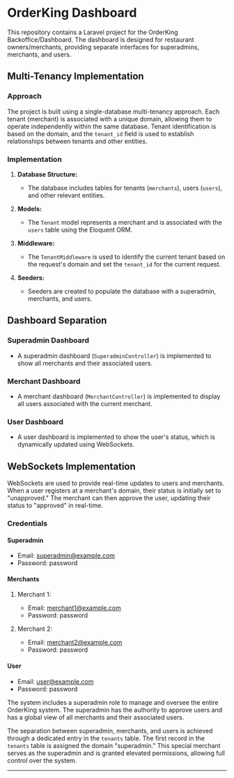 # OrderKing Dashboard

This repository contains a Laravel project for the OrderKing Backoffice/Dashboard. The dashboard is designed for restaurant owners/merchants, providing separate interfaces for superadmins, merchants, and users.

## Multi-Tenancy Implementation

### Approach

The project is built using a single-database multi-tenancy approach. Each tenant (merchant) is associated with a unique domain, allowing them to operate independently within the same database. Tenant identification is based on the domain, and the `tenant_id` field is used to establish relationships between tenants and other entities.

### Implementation

1. **Database Structure:**
   - The database includes tables for tenants (`merchants`), users (`users`), and other relevant entities.

2. **Models:**
   - The `Tenant` model represents a merchant and is associated with the `users` table using the Eloquent ORM.

3. **Middleware:**
   - The `TenantMiddleware` is used to identify the current tenant based on the request's domain and set the `tenant_id` for the current request.

4. **Seeders:**
   - Seeders are created to populate the database with a superadmin, merchants, and users.

## Dashboard Separation

### Superadmin Dashboard

- A superadmin dashboard (`SuperadminController`) is implemented to show all merchants and their associated users.

### Merchant Dashboard

- A merchant dashboard (`MerchantController`) is implemented to display all users associated with the current merchant.

### User Dashboard

- A user dashboard is implemented to show the user's status, which is dynamically updated using WebSockets.

## WebSockets Implementation

WebSockets are used to provide real-time updates to users and merchants. When a user registers at a merchant's domain, their status is initially set to "unapproved." The merchant can then approve the user, updating their status to "approved" in real-time.


### Credentials

#### Superadmin
- Email: superadmin@example.com
- Password: password

#### Merchants
1. Merchant 1:
   - Email: merchant1@example.com
   - Password: password

2. Merchant 2:
   - Email: merchant2@example.com
   - Password: password

#### User
- Email: user@example.com
- Password: password


The system includes a superadmin role to manage and oversee the entire OrderKing system. The superadmin has the authority to approve users and has a global view of all merchants and their associated users.

The separation between superadmin, merchants, and users is achieved through a dedicated entry in the `tenants` table. The first record in the `tenants` table is assigned the domain "superadmin." This special merchant serves as the superadmin and is granted elevated permissions, allowing full control over the system.

---
